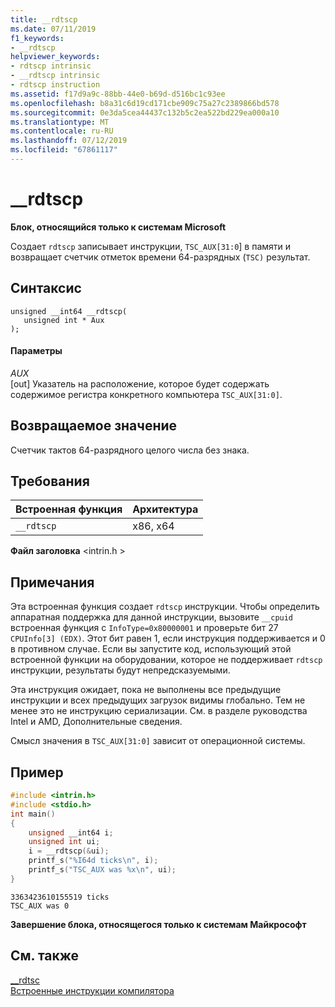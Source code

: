 ```yaml
---
title: __rdtscp
ms.date: 07/11/2019
f1_keywords:
- __rdtscp
helpviewer_keywords:
- rdtscp intrinsic
- __rdtscp intrinsic
- rdtscp instruction
ms.assetid: f17d9a9c-88bb-44e0-b69d-d516bc1c93ee
ms.openlocfilehash: b8a31c6d19cd171cbe909c75a27c2389866bd578
ms.sourcegitcommit: 0e3da5cea44437c132b5c2ea522bd229ea000a10
ms.translationtype: MT
ms.contentlocale: ru-RU
ms.lasthandoff: 07/12/2019
ms.locfileid: "67861117"
---
```

# <a name="rdtscp"></a>__rdtscp

**Блок, относящийся только к системам Microsoft**

Создает `rdtscp` записывает инструкции, `TSC_AUX[31:0`] в памяти и возвращает счетчик отметок времени 64-разрядных (`TSC)` результат.

## <a name="syntax"></a>Синтаксис

```
unsigned __int64 __rdtscp(
   unsigned int * Aux
);
```

#### <a name="parameters"></a>Параметры

*AUX*<br/>
[out] Указатель на расположение, которое будет содержать содержимое регистра конкретного компьютера `TSC_AUX[31:0]`.

## <a name="return-value"></a>Возвращаемое значение

Счетчик тактов 64-разрядного целого числа без знака.

## <a name="requirements"></a>Требования

|Встроенная функция|Архитектура|
|---------------|------------------|
|`__rdtscp`|x86, x64|

**Файл заголовка** \<intrin.h >

## <a name="remarks"></a>Примечания

Эта встроенная функция создает `rdtscp` инструкции. Чтобы определить аппаратная поддержка для данной инструкции, вызовите `__cpuid` встроенная функция с `InfoType=0x80000001` и проверьте бит 27 `CPUInfo[3] (EDX)`. Этот бит равен 1, если инструкция поддерживается и 0 в противном случае.  Если вы запустите код, использующий этой встроенной функции на оборудовании, которое не поддерживает `rdtscp` инструкции, результаты будут непредсказуемыми.

Эта инструкция ожидает, пока не выполнены все предыдущие инструкции и всех предыдущих загрузок видимы глобально. Тем не менее это не инструкцию сериализации. См. в разделе руководства Intel и AMD, Дополнительные сведения.

Смысл значения в `TSC_AUX[31:0]` зависит от операционной системы.

## <a name="example"></a>Пример

```cpp
#include <intrin.h>
#include <stdio.h>
int main()
{
    unsigned __int64 i;
    unsigned int ui;
    i = __rdtscp(&ui);
    printf_s("%I64d ticks\n", i);
    printf_s("TSC_AUX was %x\n", ui);
}
```

```Output
3363423610155519 ticks
TSC_AUX was 0
```

**Завершение блока, относящегося только к системам Майкрософт**


## <a name="see-also"></a>См. также

[__rdtsc](../intrinsics/rdtsc.md)<br/>
[Встроенные инструкции компилятора](../intrinsics/compiler-intrinsics.md)